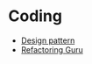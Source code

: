 # Coding

- [Design pattern](https://en.wikipedia.org/wiki/Software_design_pattern)
- [Refactoring Guru](https://refactoring.guru) 

